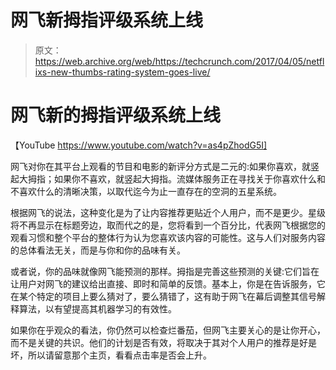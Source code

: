 # 网飞新拇指评级系统上线 

> 原文：<https://web.archive.org/web/https://techcrunch.com/2017/04/05/netflixs-new-thumbs-rating-system-goes-live/>

# 网飞新的拇指评级系统上线

【YouTube https://www.youtube.com/watch?v=as4pZhodG5I]

网飞对你在其平台上观看的节目和电影的新评分方式是二元的:如果你喜欢，就竖起大拇指；如果你不喜欢，就竖起大拇指。流媒体服务正在寻找关于你喜欢什么和不喜欢什么的清晰决策，以取代迄今为止一直存在的空洞的五星系统。

根据网飞的说法，这种变化是为了让内容推荐更贴近个人用户，而不是更少。星级将不再显示在标题旁边，取而代之的是，您将看到一个百分比，代表网飞根据您的观看习惯和整个平台的整体行为认为您喜欢该内容的可能性。这与人们对服务内容的总体看法无关，而是与你和你的品味有关。

或者说，你的品味就像网飞能预测的那样。拇指是完善这些预测的关键:它们旨在让用户对网飞的建议给出直接、即时和简单的反馈。基本上，你是在告诉服务，它在某个特定的项目上要么猜对了，要么猜错了，这有助于网飞在幕后调整其信号解释算法，以有望提高其机器学习的有效性。

如果你在乎观众的看法，你仍然可以检查烂番茄，但网飞主要关心的是让你开心，而不是关键的共识。他们的计划是否有效，将取决于其对个人用户的推荐是好是坏，所以请留意那个主页，看看点击率是否会上升。